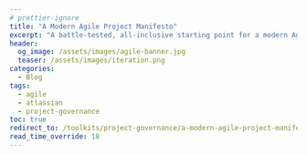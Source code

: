 ```yaml
---
# prettier-ignore
title: "A Modern Agile Project Manifesto"
excerpt: "A battle-tested, all-inclusive starting point for a modern Agile project."
header:
  og_image: /assets/images/agile-banner.jpg
  teaser: /assets/images/iteration.png
categories:
  - Blog
tags:
  - agile
  - atlassian
  - project-governance
toc: true
redirect_to: /toolkits/project-governance/a-modern-agile-project-manifesto/
read_time_override: 18
---
```

